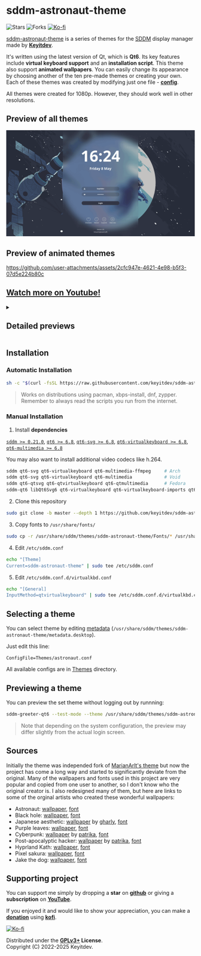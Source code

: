 # sddm-astronaut-theme

![Stars](https://img.shields.io/github/stars/keyitdev/sddm-astronaut-theme?color=dd864a&labelColor=1b1b25&style=for-the-badge)
![Forks](https://img.shields.io/github/forks/keyitdev/sddm-astronaut-theme?color=bf616a&labelColor=1b1b25&style=for-the-badge)
[![Ko-fi](https://img.shields.io/badge/support_me_on_ko--fi-F16061?style=for-the-badge&logo=kofi&logoColor=f5f5f5)](https://ko-fi.com/keyitdev)

[sddm-astronaut-theme](https://github.com/Keyitdev/sddm-astronaut-theme) is a series of themes for the [SDDM](https://github.com/sddm/sddm/) display manager made by **[Keyitdev](https://github.com/Keyitdev)**.

It's written using the latest version of Qt, which is **Qt6**. Its key features include **virtual keyboard support** and an **installation script**. This theme also support **animated wallpapers**. You can easily change its appearance by choosing another of the ten pre-made themes or creating your own. Each of these themes was created by modifying just one file - **[config](./Themes/astronaut.conf)**.

All themes were created for 1080p. However, they should work well in other resolutions.

## Preview of all themes

![all_themes.gif](https://github.com/Keyitdev/screenshots/blob/master/sddm-astronaut-theme/master/all_themes.gif?raw=true)

## Preview of animated themes

https://github.com/user-attachments/assets/2cfc947e-4621-4e98-b5f3-07d5e224b80c

<h2><a href="https://youtu.be/4tQ56xh7wBc" target="_blank">Watch more on Youtube!</a></h2>
<details>
<summary><h2>Detailed previews</h2></summary>

**Astronaut**|**Black hole**
|:--:|:--:|
![astronaut](https://github.com/Keyitdev/screenshots/blob/master/sddm-astronaut-theme/master/astronaut.png?raw=true)|![black_hole](https://github.com/Keyitdev/screenshots/blob/master/sddm-astronaut-theme/master/black_hole.png?raw=true)
**Japanese aesthetic**|**Pixel sakura static**
![japanese_aesthetic](https://github.com/Keyitdev/screenshots/blob/master/sddm-astronaut-theme/master/japanese_aesthetic.png?raw=true)|![pixel_sakura_static](https://github.com/Keyitdev/screenshots/blob/master/sddm-astronaut-theme/master/pixel_sakura_static.png?raw=true)
**Purple leaves**|**Cyberpunk**
![purple_leaves](https://github.com/Keyitdev/screenshots/blob/master/sddm-astronaut-theme/master/purple_leaves.png?raw=true)|![cyberpunk](https://github.com/Keyitdev/screenshots/blob/master/sddm-astronaut-theme/master/cyberpunk.png?raw=true)
**Post-apocalyptic hacker**|**xxx**
![post-apocalyptic_hacker](https://github.com/Keyitdev/screenshots/blob/master/sddm-astronaut-theme/master/post-apocalyptic_hacker.png?raw=true)|

**Hyprland Kath**

https://github.com/user-attachments/assets/1d926e76-44f7-4d99-ac6d-d1abcd7ed688

**Pixel sakura**

https://github.com/user-attachments/assets/ea004765-7e84-4a0d-90cd-aaac97679f62

**Jake the dog**

https://github.com/user-attachments/assets/181d48c2-f152-45f5-b568-21145be180f6

</details>

## Installation

### Automatic Installation

```sh
sh -c "$(curl -fsSL https://raw.githubusercontent.com/keyitdev/sddm-astronaut-theme/master/setup.sh)"
```
> Works on distributions using pacman, xbps-install, dnf, zypper.   
> Remember to always read the scripts you run from the internet.

### Manual Installation

1. Install **dependencies**

[`sddm >= 0.21.0`](https://github.com/sddm/sddm), [`qt6 >= 6.8`](https://doc.qt.io/qt-6/index.html), [`qt6-svg >= 6.8`](https://doc.qt.io/qt-6/qtsvg-index.html), [`qt6-virtualkeyboard >= 6.8`](https://doc.qt.io/qt-6/qtvirtualkeyboard-index.html), [`qt6-multimedia >= 6.8`](https://doc.qt.io/qt-6/qtmultimedia-index.html)

You may also want to install additional video codecs like h.264.

```sh
sddm qt6-svg qt6-virtualkeyboard qt6-multimedia-ffmpeg     # Arch
sddm qt6-svg qt6-virtualkeyboard qt6-multimedia            # Void
sddm qt6-qtsvg qt6-qtvirtualkeyboard qt6-qtmultimedia      # Fedora
sddm-qt6 libQt6Svg6 qt6-virtualkeyboard qt6-virtualkeyboard-imports qt6-multimedia qt6-multimedia-imports        # OpenSUSE
```

2. Clone this repository
```sh
sudo git clone -b master --depth 1 https://github.com/keyitdev/sddm-astronaut-theme.git /usr/share/sddm/themes/sddm-astronaut-theme
```
3. Copy fonts to `/usr/share/fonts/`
```sh
sudo cp -r /usr/share/sddm/themes/sddm-astronaut-theme/Fonts/* /usr/share/fonts/
```
4. Edit `/etc/sddm.conf`
```sh
echo "[Theme]
Current=sddm-astronaut-theme" | sudo tee /etc/sddm.conf
```
5. Edit `/etc/sddm.conf.d/virtualkbd.conf`
```sh
echo "[General]
InputMethod=qtvirtualkeyboard" | sudo tee /etc/sddm.conf.d/virtualkbd.conf
```

## Selecting a theme

You can select theme by editing [metadata](./metadata.desktop) (`/usr/share/sddm/themes/sddm-astronaut-theme/metadata.desktop`).

Just edit this line:
```
ConfigFile=Themes/astronaut.conf
```
All available configs are in [Themes](./Themes/) directory.

## Previewing a theme

You can preview the set theme without logging out by runnning:
```sh
sddm-greeter-qt6 --test-mode --theme /usr/share/sddm/themes/sddm-astronaut-theme/
```
> Note that depending on the system configuration, the preview may differ slightly from the actual login screen.

## Sources

Initially the theme was independed fork of [MarianArlt's theme](https://github.com/MarianArlt/sddm-sugar-dark) but now the project has come a long way and started to significantly deviate from the original.
Many of the wallpapers and fonts used in this project are very popular and copied from one user to another, so I don't know who the original creator is. 
I also redesigned many of them, but here are links to some of the orginal artists who created these wonderful wallpapers:

- Astronaut: [wallpaper](https://wallhaven.cc/w/e76pew), [font](https://fonts.google.com/specimen/Open+Sans/about)
- Black hole: [wallpaper](https://images2.alphacoders.com/114/1141632.jpg), [font](https://www.1001fonts.com/espacion-font.html)
- Japanese aesthetic: [wallpaper](https://imgur.com/a/pua0dYx) by [gharly](https://www.artstation.com/gharly), [font](https://www.1001fonts.com/electroharmonix-font.html)
- Purple leaves: [wallpaper](https://wallha.com/wallpaper/artwork-abstract-leaves-purple-texture-pattern-1414432), [font](https://fonts.google.com/specimen/Open+Sans/about)
- Cyberpunk: [wallpaper](https://images5.alphacoders.com/133/1330479.png) by [patrika](https://alphacoders.com/users/profile/227699/patrika), [font](https://www.1001fonts.com/kognigear-font.html)
- Post-apocalyptic hacker:  [wallpaper](https://images.alphacoders.com/137/thumb-1920-1375178.png) by [patrika](https://alphacoders.com/users/profile/227699/patrika), [font](https://www.1001fonts.com/fragile-bombers-font.html)
- Hyprland Kath: [wallpaper](https://motionbgs.com/andvari-last-origin), [font](https://www.1001fonts.com/pixelon-font.html)
- Pixel sakura: [wallpaper](https://imgur.com/gallery/sakura-tree-with-petals-flying-off-t5tg4N8), [font](https://www.1001fonts.com/arcadeclassic-font.html)
- Jake the dog: [wallpaper](https://motionbgs.com/jake-the-dog), [font](https://fontmeme.com/fonts/thunderman-font/)
  
## Supporting project

You can support me simply by dropping a **star** on **[github](https://github.com/Keyitdev/sddm-astronaut-theme)** or giving a **subscription** on **[YouTube](http://www.youtube.com/channel/UCVoGVyAP2sHPQyegwBMJKyQ?sub_confirmation=1)**.

If you enjoyed it and would like to show your appreciation, you can make a **[donation](https://ko-fi.com/keyitdev)** using **[kofi](https://ko-fi.com/keyitdev)**.

[![Ko-fi](https://img.shields.io/badge/support_me_on_ko--fi-F16061?style=for-the-badge&logo=kofi&logoColor=f5f5f5)](https://ko-fi.com/keyitdev)

Distributed under the **[GPLv3+](https://www.gnu.org/licenses/gpl-3.0.html) License**.    
Copyright (C) 2022-2025 Keyitdev.
